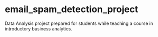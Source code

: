 # email_spam_detection_project
Data Analysis project prepared for students while teaching a course in introductory business analytics.
